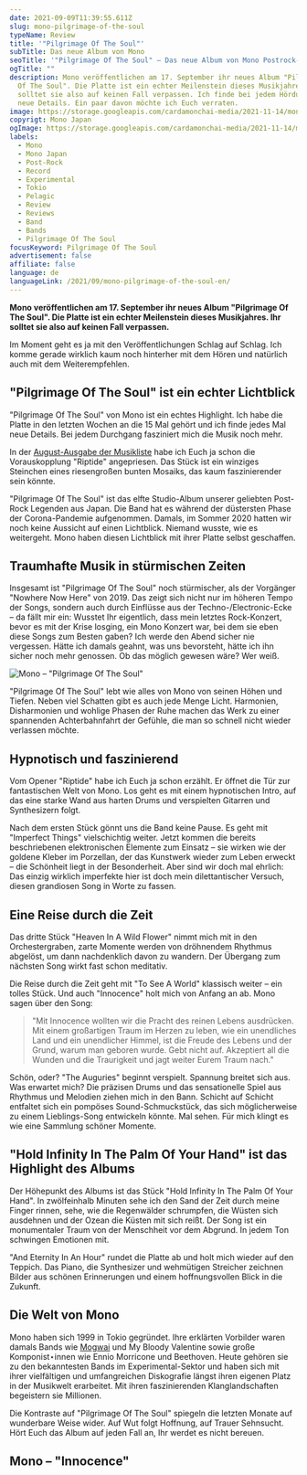 ```yaml
---
date: 2021-09-09T11:39:55.611Z
slug: mono-pilgrimage-of-the-soul
typeName: Review
title: '"Pilgrimage Of The Soul"'
subTitle: Das neue Album von Mono
seoTitle: '"Pilgrimage Of The Soul" – Das neue Album von Mono Postrock-Review'
ogTitle: ""
description: Mono veröffentlichen am 17. September ihr neues Album "Pilgrimage
  Of The Soul". Die Platte ist ein echter Meilenstein dieses Musikjahres. Ihr
  solltet sie also auf keinen Fall verpassen. Ich finde bei jedem Hördurchgang
  neue Details. Ein paar davon möchte ich Euch verraten.
image: https://storage.googleapis.com/cardamonchai-media/2021-11-14/mono-pilgrimage-of-the-soul-imagine-080808_4c4e4b_1024_768/640.webp
copyrigt: Mono Japan
ogImage: https://storage.googleapis.com/cardamonchai-media/2021-11-14/mono-pilgrimage-of-the-soul-fb-imagine-080808_3b3d3c_1200_628/640.webp
labels:
  - Mono
  - Mono Japan
  - Post-Rock
  - Record
  - Experimental
  - Tokio
  - Pelagic
  - Review
  - Reviews
  - Band
  - Bands
  - Pilgrimage Of The Soul
focusKeyword: Pilgrimage Of The Soul
advertisement: false
affiliate: false
language: de
languageLink: /2021/09/mono-pilgrimage-of-the-soul-en/
---
```


**Mono veröffentlichen am 17. September ihr neues Album "Pilgrimage Of The Soul". Die Platte ist ein echter Meilenstein dieses Musikjahres. Ihr solltet sie also auf keinen Fall verpassen.**

Im Moment geht es ja mit den Veröffentlichungen Schlag auf Schlag. Ich komme gerade wirklich kaum noch hinterher mit dem Hören und natürlich auch mit dem Weiterempfehlen.

## "Pilgrimage Of The Soul" ist ein echter Lichtblick

"Pilgrimage Of The Soul" von Mono ist ein echtes Highlight. Ich habe die Platte in den letzten Wochen an die 15 Mal gehört und ich finde jedes Mal neue Details. Bei jedem Durchgang fasziniert mich die Musik noch mehr.

In der [August-Ausgabe der Musikliste](/2021/08/playlist-september-2021/) habe ich Euch ja schon die Vorauskopplung "Riptide" angepriesen. Das Stück ist ein winziges Steinchen eines riesengroßen bunten Mosaiks, das kaum faszinierender sein könnte.

"Pilgrimage Of The Soul" ist das elfte Studio-Album unserer geliebten Post-Rock Legenden aus Japan. Die Band hat es während der düstersten Phase der Corona-Pandemie aufgenommen. Damals, im Sommer 2020 hatten wir noch keine Aussicht auf einen Lichtblick. Niemand wusste, wie es weitergeht. Mono haben diesen Lichtblick mit ihrer Platte selbst geschaffen.

## Traumhafte Musik in stürmischen Zeiten

Insgesamt ist "Pilgrimage Of The Soul" noch stürmischer, als der Vorgänger "Nowhere Now Here" von 2019. Das zeigt sich nicht nur im höheren Tempo der Songs, sondern auch durch Einflüsse aus der Techno-/Electronic-Ecke – da fällt mir ein: Wusstet Ihr eigentlich, dass mein letztes Rock-Konzert, bevor es mit der Krise losging, ein Mono Konzert war, bei dem sie eben diese Songs zum Besten gaben? Ich werde den Abend sicher nie vergessen. Hätte ich damals geahnt, was uns bevorsteht, hätte ich ihn sicher noch mehr genossen. Ob das möglich gewesen wäre? Wer weiß.

![Mono – "Pilgrimage Of The Soul"](https://storage.googleapis.com/cardamonchai-media/2021-11-14/mono1623674343248199-imagine-384848_72797c_440_440/640.webp "Mono – \"Pilgrimage Of The Soul\"")

"Pilgrimage Of The Soul"  lebt wie alles von Mono von seinen Höhen und Tiefen. Neben viel Schatten gibt es auch jede Menge Licht. Harmonien, Disharmonien und wohlige Phasen der Ruhe machen das Werk zu einer spannenden Achterbahnfahrt der Gefühle, die man so schnell nicht wieder verlassen möchte.

## Hypnotisch und faszinierend

Vom Opener "Riptide" habe ich Euch ja schon erzählt. Er öffnet die Tür zur fantastischen Welt von Mono. Los geht es mit einem hypnotischen Intro, auf das eine starke Wand aus harten Drums und verspielten Gitarren und Synthesizern folgt. 

Nach dem ersten Stück gönnt uns die Band keine Pause. Es geht mit "Imperfect Things" vielschichtig weiter. Jetzt kommen die bereits beschriebenen elektronischen Elemente zum Einsatz – sie wirken wie der goldene Kleber im Porzellan, der das Kunstwerk wieder zum Leben erweckt – die Schönheit liegt in der Besonderheit. Aber sind wir doch mal ehrlich: Das einzig wirklich imperfekte hier ist doch mein dilettantischer Versuch, diesen grandiosen Song in Worte zu fassen.

## Eine Reise durch die Zeit

Das dritte Stück "Heaven In A Wild Flower" nimmt mich mit in den Orchestergraben, zarte Momente werden von dröhnendem Rhythmus abgelöst, um dann nachdenklich davon zu wandern. Der Übergang zum nächsten Song wirkt fast schon meditativ.

Die Reise durch die Zeit geht mit "To See A World" klassisch weiter – ein tolles Stück. Und auch "Innocence" holt mich von Anfang an ab. Mono sagen über den Song:

> "Mit Innocence wollten wir die Pracht des reinen Lebens ausdrücken. Mit einem großartigen Traum im Herzen zu leben, wie ein unendliches Land und ein unendlicher Himmel, ist die Freude des Lebens und der Grund, warum man geboren wurde. Gebt nicht auf. Akzeptiert all die Wunden und die Traurigkeit und jagt weiter Eurem Traum nach."

Schön, oder? "The Auguries" beginnt verspielt. Spannung breitet sich aus. Was erwartet mich? Die präzisen Drums und das sensationelle Spiel aus Rhythmus und Melodien ziehen mich in den Bann. Schicht auf Schicht entfaltet sich ein pompöses Sound-Schmuckstück, das sich möglicherweise zu einem Lieblings-Song entwickeln könnte. Mal sehen. Für mich klingt es wie eine Sammlung schöner Momente.

## "Hold Infinity In The Palm Of Your Hand" ist das Highlight des Albums

Der Höhepunkt des Albums ist das Stück "Hold Infinity In The Palm Of Your Hand". In zwölfeinhalb Minuten sehe ich den Sand der Zeit durch meine Finger rinnen, sehe, wie die Regenwälder schrumpfen, die Wüsten sich ausdehnen und der Ozean die Küsten mit sich reißt. Der Song ist ein monumentaler Traum von der Menschheit vor dem Abgrund. In jedem Ton schwingen Emotionen mit.

"And Eternity In An Hour" rundet die Platte ab und holt mich wieder auf den Teppich. Das Piano, die Synthesizer und wehmütigen Streicher zeichnen Bilder aus schönen Erinnerungen und einem hoffnungsvollen Blick in die Zukunft.

## Die Welt von Mono

Mono haben sich 1999 in Tokio gegründet. Ihre erklärten Vorbilder waren damals Bands wie [Mogwai](/2021/03/as-the-love-continues-mogwai/) und My Bloody Valentine sowie große Komponist⋆innen wie Ennio Morricone und Beethoven. Heute gehören sie zu den bekanntesten Bands im Experimental-Sektor und haben sich mit ihrer vielfältigen und umfangreichen Diskografie längst ihren eigenen Platz in der Musikwelt erarbeitet. Mit ihren faszinierenden Klanglandschaften begeistern sie Millionen.

Die Kontraste auf "Pilgrimage Of The Soul" spiegeln die letzten Monate auf wunderbare Weise wider. Auf Wut folgt Hoffnung, auf Trauer Sehnsucht. Hört Euch das Album auf jeden Fall an, Ihr werdet es nicht bereuen.

## Mono – "Innocence"

<YouTube id="dRi1gjWk0fc" />

